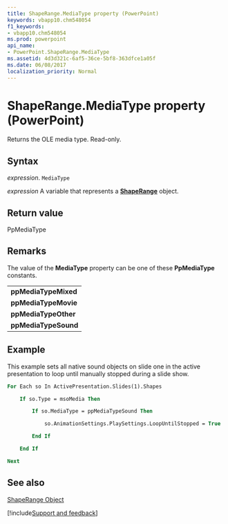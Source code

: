 ```yaml
---
title: ShapeRange.MediaType property (PowerPoint)
keywords: vbapp10.chm548054
f1_keywords:
- vbapp10.chm548054
ms.prod: powerpoint
api_name:
- PowerPoint.ShapeRange.MediaType
ms.assetid: 4d3d321c-6af5-36ce-5bf8-363dfce1a05f
ms.date: 06/08/2017
localization_priority: Normal
---
```



# ShapeRange.MediaType property (PowerPoint)

Returns the OLE media type. Read-only.


## Syntax

_expression_. `MediaType`

 _expression_ A variable that represents a **[ShapeRange](PowerPoint.ShapeRange.md)** object.


## Return value

PpMediaType


## Remarks

The value of the  **MediaType** property can be one of these **PpMediaType** constants.


||
|:-----|
|**ppMediaTypeMixed**|
|**ppMediaTypeMovie**|
|**ppMediaTypeOther**|
|**ppMediaTypeSound**|

## Example

This example sets all native sound objects on slide one in the active presentation to loop until manually stopped during a slide show.


```vb
For Each so In ActivePresentation.Slides(1).Shapes

    If so.Type = msoMedia Then

        If so.MediaType = ppMediaTypeSound Then

            so.AnimationSettings.PlaySettings.LoopUntilStopped = True

        End If

    End If

Next
```


## See also


[ShapeRange Object](PowerPoint.ShapeRange.md)

[!include[Support and feedback](~/includes/feedback-boilerplate.md)]